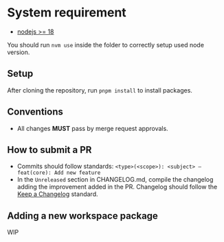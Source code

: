 # System requirement

* [nodejs >= 18](https://nodejs.org/en/)

You should run `nvm use` inside the folder to correctly setup used node version.

## Setup

After cloning the repository, run `pnpm install` to install packages.

## Conventions

* All changes **MUST** pass by merge request approvals.

## How to submit a PR

* Commits should follow standards: `<type>(<scope>): <subject> – feat(core): Add new feature`
* In the `Unreleased` section in CHANGELOG.md, compile the changelog adding the improvement added in the PR.
  Changelog should follow the [Keep a Changelog](https://keepachangelog.com/en/1.0.0/) standard.

## Adding a new workspace package

WIP
